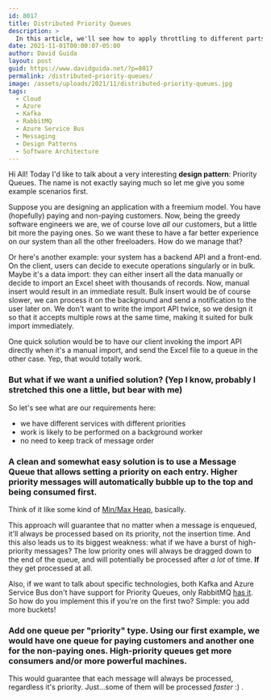 ```yaml
---
id: 8017
title: Distributed Priority Queues
description: >
  In this article, we'll see how to apply throttling to different parts of our system based on external factors using Priority Queues
date: 2021-11-01T00:00:07-05:00
author: David Guida
layout: post
guid: https://www.davidguida.net/?p=8017
permalink: /distributed-priority-queues/
image: /assets/uploads/2021/11/distributed-priority-queues.jpg
tags:
  - Cloud
  - Azure
  - Kafka
  - RabbitMQ
  - Azure Service Bus
  - Messaging
  - Design Patterns
  - Software Architecture
---
```


Hi All! Today I'd like to talk about a very interesting **design pattern**: Priority Queues. The name is not exactly saying much so let me give you some example scenarios first.

Suppose you are designing an application with a freemium model. You have (hopefully) paying and non-paying customers. Now, being the greedy software engineers we are, we of course love *all* our customers, but a little bit more the paying ones. So we want these to have a far better experience on our system than all the other freeloaders.
How do we manage that?

Or here's another example: your system has a backend API and a front-end. On the client, users can decide to execute operations singularly or in bulk. Maybe it's a data import: they can either insert all the data manually or decide to import an Excel sheet with thousands of records. Now, manual insert would result in an immediate result. Bulk insert would be of course slower, we can process it on the background and send a notification to the user later on.
We don't want to write the import API twice, so we design it so that it accepts multiple rows at the same time, making it suited for bulk import immediately.

One quick solution would be to have our client invoking the import API directly when it's a manual import, and send the Excel file to a queue in the other case.
Yep, that would totally work. 

### But what if we want a unified solution? (Yep I know, probably I stretched this one a little, but bear with me)

So let's see what are our requirements here:
- we have different services with different priorities
- work is likely to be performed on a background worker
- no need to keep track of message order

### A clean and somewhat easy solution is to use a Message Queue that allows setting a **priority** on each entry. Higher priority messages will automatically bubble up to the top and being consumed first. 
Think of it like some kind of <a href='https://en.wikipedia.org/wiki/Heap_(data_structure)' target='_blank'>Min/Max Heap</a>, basically.

This approach will guarantee that no matter when a message is enqueued, it'll always be processed based on its priority, not the insertion time. And this also leads us to its biggest weakness: what if we have a burst of high-priority messages? The low priority ones will always be dragged down to the end of the queue, and will potentially be processed after *a lot* of time. **If** they get processed at all. 

Also, if we want to talk about specific technologies, both Kafka and Azure Service Bus don't have support for Priority Queues, only RabbitMQ <a href='https://www.rabbitmq.com/priority.html' target='_blank'>has it</a>. So how do you implement this if you're on the first two?
Simple: you add more buckets!

### Add one queue per "priority" type. Using our first example, we would have one queue for paying customers and another one for the non-paying ones. High-priority queues get more consumers and/or more powerful machines. 

This would guarantee that each message will always be processed, regardless it's priority. Just...some of them will be processed *faster* :) .
